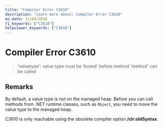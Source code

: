 ```yaml
---
title: "Compiler Error C3610"
description: "Learn more about: Compiler Error C3610"
ms.date: 11/04/2016
f1_keywords: ["C3610"]
helpviewer_keywords: ["C3610"]
---
```

# Compiler Error C3610

> 'valuetype': value type must be 'boxed' before method 'method' can be called

## Remarks

By default, a value type is not on the managed heap. Before you can call methods from .NET runtime classes, such as `Object`, you need to move the value type to the managed heap.

C3610 is only reachable using the obsolete compiler option **/clr:oldSyntax**.
